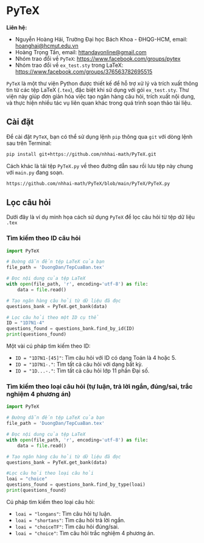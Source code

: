 
# PyTeX

**Liên hệ:**  
- Nguyễn Hoàng Hải, Trường Đại học Bách Khoa - ĐHQG-HCM, email: hoanghai@hcmut.edu.vn
- Hoàng Trọng Tấn, email: httandayonline@gmail.com
- Nhóm trao đổi về `PyTeX`: https://www.facebook.com/groups/pytex
- Nhóm trao đổi về `ex_test.sty` trong LaTeX: https://www.facebook.com/groups/376563782695515


`PyTeX` là một thư viện Python được thiết kế để hỗ trợ xử lý và trích xuất thông tin từ các tệp LaTeX (`.tex`), đặc biệt khi sử dụng với gói `ex_test.sty`. Thư viện này giúp đơn giản hóa việc tạo ngân hàng câu hỏi, trích xuất nội dung, và thực hiện nhiều tác vụ liên quan khác trong quá trình soạn thảo tài liệu.

## Cài đặt

Để cài đặt `PyTeX`, bạn có thể sử dụng lệnh `pip` thông qua `git` với dòng lệnh sau trên Terminal:

```bash
pip install git+https://github.com/nhhai-math/PyTeX.git
```
Cách khác là tải tệp `PyTeX.py` về theo đường dẫn sau rồi lưu tệp này chung với `main.py` đang soạn.
```bash
https://github.com/nhhai-math/PyTeX/blob/main/PyTeX/PyTeX.py
```
## Lọc câu hỏi

Dưới đây là ví dụ minh họa cách sử dụng `PyTeX` để lọc câu hỏi từ tệp dữ liệu `.tex`

### Tìm kiếm theo ID câu hỏi
```python
import PyTeX

# Đường dẫn đến tệp LaTeX của bạn
file_path = 'DuongDan/TepCuaBan.tex'

# Đọc nội dung của tệp LaTeX
with open(file_path, 'r', encoding='utf-8') as file:
    data = file.read()

# Tạo ngân hàng câu hỏi từ dữ liệu đã đọc
questions_bank = PyTeX.get_bank(data)

# Lọc câu hỏi theo một ID cụ thể
ID = "1D7N1-4"
questions_found = questions_bank.find_by_id(ID)
print(questions_found)
```
Một vài cú pháp tìm kiếm theo ID:

- `ID = "1D7N1-[45]"`: Tìm câu hỏi với ID có dạng Toán là 4 hoặc 5.
- `ID = "1D7N1-."`: Tìm tất cả câu hỏi với dạng bất kỳ.
- `ID = "1D...-."`: Tìm tất cả câu hỏi lớp 11 phần Đại số.
### Tìm kiếm theo loại câu hỏi (tự luận, trả lời ngắn, đúng/sai, trắc nghiệm 4 phương án)
```python
import PyTeX

# Đường dẫn đến tệp LaTeX của bạn
file_path = 'DuongDan/TepCuaBan.tex'

# Đọc nội dung của tệp LaTeX
with open(file_path, 'r', encoding='utf-8') as file:
    data = file.read()

# Tạo ngân hàng câu hỏi từ dữ liệu đã đọc
questions_bank = PyTeX.get_bank(data)

#Lọc câu hỏi theo loại câu hỏi
loai = "choice"
questions_found = questions_bank.find_by_type(loai)
print(questions_found)
```

Cú pháp tìm kiếm theo loại câu hỏi:

- `loai = "longans"`: Tìm câu hỏi tự luận.
- `loai = "shortans"`: Tìm câu hỏi trả lời ngắn.
- `loai = "choiceTF"`: Tìm câu hỏi đúng/sai.
- `loai = "choice"`: Tìm câu hỏi trắc nghiệm 4 phương án.
